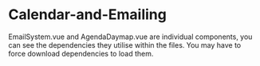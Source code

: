 # Calendar-and-Emailing
EmailSystem.vue and AgendaDaymap.vue are individual components, you can see the dependencies they utilise within the files. 
You may have to force download dependencies to load them. 
